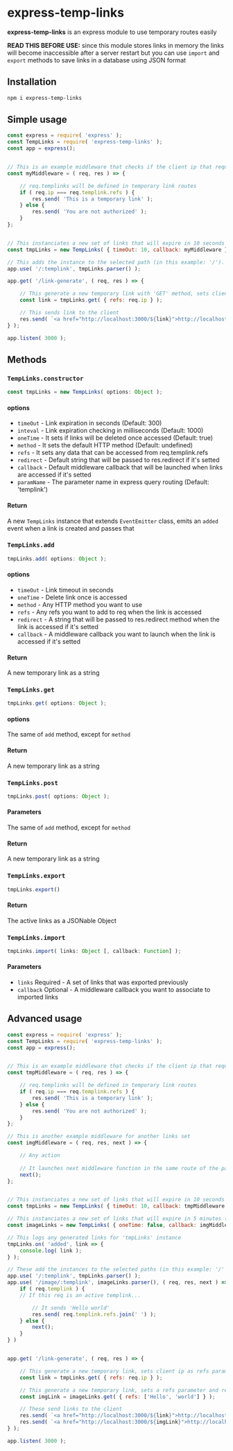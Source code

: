 # express-temp-links

**express-temp-links** is an express module to use temporary routes easily

**READ THIS BEFORE USE:** since this module stores links in memory the links will become inaccessible after a server restart but you can use `import` and `export` methods to save links in a database using JSON format

## Installation

```bash
npm i express-temp-links
```

## Simple usage

```javascript
const express = require( 'express' );
const TempLinks = require( 'express-temp-links' );
const app = express();


// This is an example middleware that checks if the client ip that requested a templink is the same that generated it
const myMiddleware = ( req, res ) => {

    // req.templinks will be defined in temporary link routes
    if ( req.ip === req.templink.refs ) {
        res.send( 'This is a temporary link' );
    } else {
        res.send( 'You are not authorized' );
    }
};


// This instanciates a new set of links that will expire in 10 seconds and call 'myMiddleware' function if a temporary link is requested
const tmpLinks = new TempLinks( { timeOut: 10, callback: myMiddleware } );

// This adds the instance to the selected path (in this example: '/'). You can change parameter name when you instanciate a new links set using 'paramName' option.
app.use( '/:templink', tmpLinks.parser() );

app.get( '/link-generate', ( req, res ) => {

    // This generate a new temporary link with 'GET' method, sets client ip as refs parameter and return the new link string
    const link = tmpLinks.get( { refs: req.ip } );

    // This sends link to the client
    res.send( `<a href="http://localhost:3000/${link}">http://localhost:3000/${link}</a>` );
} );

app.listen( 3000 );
```

## Methods

### `TempLinks.constructor`
```javascript
const tmpLinks = new TempLinks( options: Object );
```

#### options

* `timeOut` - Link expiration in seconds (Default: 300)
* `inteval` - Link expiration checking in milliseconds (Default: 1000)
* `oneTime` - It sets if links will be deleted once accessed (Default: true)
* `method` - It sets the default HTTP method (Default: undefined)
* `refs` - It sets any data that can be accessed from req.templink.refs
* `redirect` - Default string that will be passed to res.redirect if it's setted
* `callback` - Default middleware callback that will be launched when links are accessed if it's setted
* `paramName` - The parameter name in express query routing (Default: 'templink')

#### Return
A new `TempLinks` instance that extends `EventEmitter` class, emits an `added` event when a link is created and passes that

### `TempLinks.add`
```javascript
tmpLinks.add( options: Object );
```

#### options

* `timeOut` - Link timeout in seconds
* `oneTime` - Delete link once is accessed
* `method` - Any HTTP method you want to use
* `refs` - Any refs you want to add to req when the link is accessed
* `redirect` - A string that will be passed to res.redirect method when the link is accessed if it's setted
* `callback` - A middleware callback you want to launch when the link is accessed if it's setted

#### Return
A new temporary link as a string

### `TempLinks.get`
```javascript
tmpLinks.get( options: Object );
```

#### options
The same of `add` method, except for `method`

#### Return
A new temporary link as a string

### `TempLinks.post`
```javascript
tmpLinks.post( options: Object );
```

#### Parameters
The same of `add` method, except for `method`

#### Return
A new temporary link as a string

### `TempLinks.export`
```javascript
tmpLinks.export()
```

#### Return
The active links as a JSONable Object

### `TempLinks.import`
```javascript
tmpLinks.import( links: Object [, callback: Function] );
```

#### Parameters
* `links` Required - A set of links that was exported previously
* `callback` Optional - A middleware callback you want to associate to imported links

## Advanced usage

```javascript
const express = require( 'express' );
const TempLinks = require( 'express-temp-links' );
const app = express();


// This is an example middleware that checks if the client ip that requested a templink is the same that generated it
const tmpMiddleware = ( req, res ) => {

    // req.templinks will be defined in temporary link routes
    if ( req.ip === req.templink.refs ) {
        res.send( 'This is a temporary link' );
    } else {
        res.send( 'You are not authorized' );
    }
};

// This is another example middleware for another links set
const imgMiddleware = ( req, res, next ) => {

    // Any action
    
    // It launches next middleware function in the same route of the parser
    next();
};


// This instanciates a new set of links that will expire in 10 seconds and it will call 'tmpMiddleware' function if a temporary link is requested
const tmpLinks = new TempLinks( { timeOut: 10, callback: tmpMiddleware } );

// This instanciates a new set of links that will expire in 5 minutes (by default), it will call 'imgMiddleware' function and links can be accessed many times
const imageLinks = new TempLinks( { oneTime: false, callback: imgMiddleware } );

// This logs any generated links for 'tmpLinks' instance
tmpLinks.on( 'added', link => {
    console.log( link );
} );

// These add the instances to the selected paths (in this example: '/' and '/image/'). You can change parameter name when you instanciate a new links set using 'paramName' option.
app.use( '/:templink', tmpLinks.parser() );
app.use( '/image/:templink', imageLinks.parser(), ( req, res, next ) => {
    if ( req.templink ) {
    // If this req is an active templink...

        // It sends 'Hello world'
        res.send( req.templink.refs.join(' ') );
    } else {
        next();
    }
} )


app.get( '/link-generate', ( req, res ) => {

    // This generate a new temporary link, sets client ip as refs parameter and return the new link string
    const link = tmpLinks.get( { refs: req.ip } );

    // This generate a new temporary link, sets a refs parameter and return the new link string
    const imgLink = imageLinks.get( { refs: ['Hello', 'world'] } );

    // These send links to the client
    res.send( `<a href="http://localhost:3000/${link}">http://localhost:3000/${link}</a>` );
    res.send( `<a href="http://localhost:3000/${imgLink}">http://localhost:3000/${imgLink}</a>` );
} );

app.listen( 3000 );
```